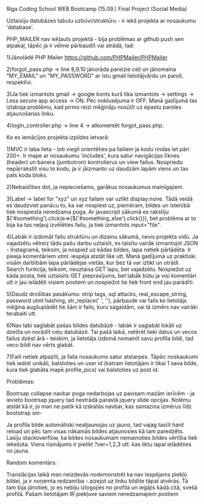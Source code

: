 Riga Coding School WEB Bootcamp (15.09.) Final Project (Social Media)

Uztaisīju datubāzes tabulu uzbūvi/struktūru - ir iekš projekta ar nosaukumu 'database'.

PHP_MAILER nav iekļauts projektā - bija problēmas ar github push sen atpakaļ, tāpēc ja ir vēlme pārbaudīt vai strādā, tad: 

1)Jānolādē PHP Mailer https://github.com/PHPMailer/PHPMailer 

2)forgot_pass.php -> line 8,9,10 jānorāda pareizie ceļi un jānomaina "MY_EMAIL" un "MY_PASSWORD" ar īstu gmail lietotājvārdu un paroli, respektīvi. 

3)Ja tiek izmantots gmail -> google konts kurš tika izmantots -> settings -> Less secure app access -> ON. Pēc noklusējuma ir OFF. Manā gadījumā tas izlaboja problēmu, 
kad pirmo reizi mēģināju nosūtīt uz epastu paroles atjaunošanas linku. 

4)login_controller.php -> line 4 -> atkomentēt forgot_pass.php.

Ko es iemācījos projekta izpildes ietvarā:

1)MVC ir laba lieta - ļoti viegli orientēties pa failiem ja kodu rindas iet pāri 200+. Ir mape ar nosaukumu 'includes', kura satur navigācijas līknes (header) un banera (jumbotron) kontrolierus un view failus. Nospriedu nepārrakstīt visu to kodu, ja ir jāizmanto uz daudzām lapām viens un tas pats koda bloks.

2)Nebaidīties dot, ja nepieciešams, garākus nosaukumus mainīgajiem.

3)Label -> label for "xyz" un xyz failam var uzlikt display:none. Tādā veidā es daudzviet panācu to, ka var nospiest uz, piemēram, bildes un īstenībā tiek nospiesta neredzama poga. Ar javascript sākumā es rakstīju $('#something').click(e=>{$('#something_else').click()}), bet problēma ar to bija ka tas neļauj izvēlēties failu, ja tiek izmantots input="file".

4)Labāk ir izdomāt failu struktūru un dizainu sākumā, nevis projekta vidū. Ja vajadzētu vēlreiz tādu pašu darbu uztaisīt, es taisītu vairāk izmantojot JSON - Instagramā, 
teiksim, ja nospiež uz kādas bildes, lapa netiek pārlādēta. Ir pieeja komentāriem utml. iespēja atstāt like utt. Manā gadījumā uz praktiski visām darbībām lapa pārlādējas 
vietās, kur bez tā var iztikt un otrādi. Search funkcija, teiksim, neuztaisa GET lapu, bet vajadzētu. Nospiežot uz kāda posta, tiek uztaisīts GET pieprasījums, bet labāk būtu ja visi komentāri utt ir jau ielādēti visiem postiem un nospiežot tie tiek front end jau parādīti.

5)Daudz drošības pasākumu: strip tags, sql attacks, real_escape_string, password utml hashing, str_replace(' ', ''), pārbaude vai fails ko lietotājs mēģina augšuplādēt tie
šām ir fails, kuru sagaidām, vai tā izmērs nav vairāki terabaiti utt.

6)Nav labi saglabāt pašas bildes datubāzē - labāk ir saglabāt lokāli uz dzelža un norādīt ceļu datubāzē. Tai pašā laikā, netērēt lieki datus un vecos failus dzēst ārā - 
teiskim, ja lietotājs izdomā nomainīt savu profila bildi, tad veco bildi nav vērts glabāt.

7)Faili netiek atpazīti, ja faila nosaukums satur atstarpes. Tāpēc noskaukumi tiek iedoti unikāli, balstoties un user id (katram lietotājam ir tikai 1 sava bilde, kura tiek glabāta mapē profile_pics) vai balstoties uz post id. 

Problēmas:

Bootrsap collapse navbar poga nedarbojas uz pavisam mazām ierīcēm - ja ievieto bootrsap jquery tad nestrādā parastā jquery slide opcijas. Nolēmu atstāt kā ir, jo man ne
patīk kā izskatās navbar, kas samazina izmērus līdz bootstrap sm- 

Ja profila bilde automātiski neatjaunojas uz jauno, tad vajag tasiīt hard reload un pēc tam visas nākamās bildes atjaunosies kā tam paredzēts. Lasīju stackoverflow, ka bildes nosaukumam nemainoties bildes vērtība tiek iekešota. Viens risinājums ir pielikt ?ver=1,2,3 utt. kas liktu lapai ielādēties no jauna.

Random komentārs: 

Translācijas laikā man neizdevās nodemonstrēt ka nav iespējams piekļū bildei, ja ir noņemta redzamība - aizejot uz linku bildīte tāpat atvērās. Tā tam bija jānotiek, jo es nebiju izlogojies no profila un iegājis kādā citā, svešā profilā. Pašam lietotājam IR piekļuve saviem neredzamajiem postiem

